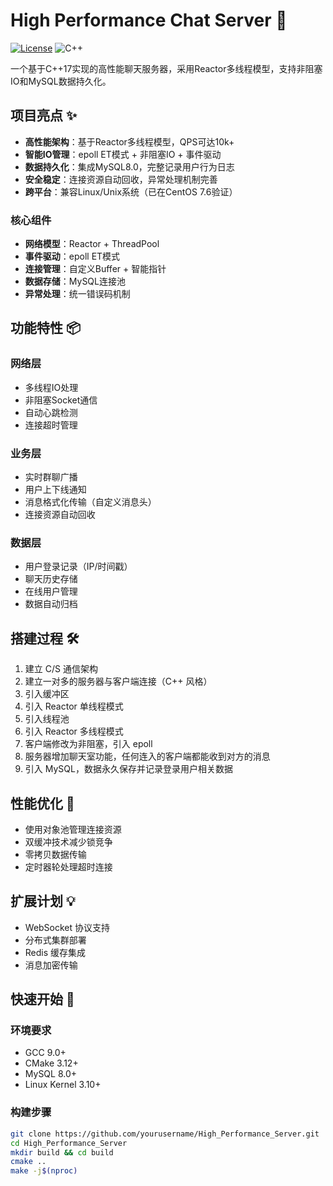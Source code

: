 # High Performance Chat Server 🚀

[![License](https://img.shields.io/badge/license-MIT-blue.svg)](LICENSE)
![C++](https://img.shields.io/badge/C++-17-%2300599C?logo=c%2B%2B)

一个基于C++17实现的高性能聊天服务器，采用Reactor多线程模型，支持非阻塞IO和MySQL数据持久化。

## 项目亮点 ✨

- **高性能架构**：基于Reactor多线程模型，QPS可达10k+
- **智能IO管理**：epoll ET模式 + 非阻塞IO + 事件驱动
- **数据持久化**：集成MySQL8.0，完整记录用户行为日志
- **安全稳定**：连接资源自动回收，异常处理机制完善
- **跨平台**：兼容Linux/Unix系统（已在CentOS 7.6验证）

### 核心组件
- **网络模型**：Reactor + ThreadPool
- **事件驱动**：epoll ET模式
- **连接管理**：自定义Buffer + 智能指针
- **数据存储**：MySQL连接池
- **异常处理**：统一错误码机制

## 功能特性 📦

### 网络层
- 多线程IO处理
- 非阻塞Socket通信
- 自动心跳检测
- 连接超时管理

### 业务层
- 实时群聊广播
- 用户上下线通知
- 消息格式化传输（自定义消息头）
- 连接资源自动回收

### 数据层
- 用户登录记录（IP/时间戳）
- 聊天历史存储
- 在线用户管理
- 数据自动归档

## 搭建过程 🛠️

1. 建立 C/S 通信架构  
2. 建立一对多的服务器与客户端连接（C++ 风格）  
3. 引入缓冲区  
4. 引入 Reactor 单线程模式  
5. 引入线程池  
6. 引入 Reactor 多线程模式  
7. 客户端修改为非阻塞，引入 epoll  
8. 服务器增加聊天室功能，任何连入的客户端都能收到对方的消息  
9. 引入 MySQL，数据永久保存并记录登录用户相关数据  

## 性能优化 🔧

- 使用对象池管理连接资源  
- 双缓冲技术减少锁竞争  
- 零拷贝数据传输  
- 定时器轮处理超时连接  

## 扩展计划 💡

- WebSocket 协议支持  
- 分布式集群部署  
- Redis 缓存集成  
- 消息加密传输  

## 快速开始 🚀

### 环境要求
- GCC 9.0+
- CMake 3.12+
- MySQL 8.0+
- Linux Kernel 3.10+

### 构建步骤
```bash
git clone https://github.com/yourusername/High_Performance_Server.git
cd High_Performance_Server
mkdir build && cd build
cmake ..
make -j$(nproc)
